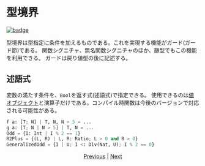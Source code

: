 # 型境界

[![badge](https://img.shields.io/endpoint.svg?url=https%3A%2F%2Fgezf7g7pd5.execute-api.ap-northeast-1.amazonaws.com%2Fdefault%2Fsource_up_to_date%3Fowner%3Derg-lang%26repos%3Derg%26ref%3Dmain%26path%3Ddoc/EN/syntax/type/19_bound.md%26commit_hash%3D44d7784aac3550ba97c8a1eaf20b9264b13d4134)](https://gezf7g7pd5.execute-api.ap-northeast-1.amazonaws.com/default/source_up_to_date?owner=erg-lang&repos=erg&ref=main&path=doc/EN/syntax/type/19_bound.md&commit_hash=44d7784aac3550ba97c8a1eaf20b9264b13d4134)

型境界は型指定に条件を加えるものである。これを実現する機能がガード(ガード節)である。
関数シグニチャ、無名関数シグニチャのほか、篩型でもこの機能を利用できる。
ガードは戻り値型の後に記述する。

## 述語式

変数の満たす条件を、`Bool`を返す式(述語式)で指定できる。
使用できるのは[値オブジェクト](./08_value.md)と演算子だけである。コンパイル時関数は今後のバージョンで対応される可能性がある。

```python
f a: [T; N] | T, N, N > 5 = ...
g a: [T; N | N > 5] | T, N = ...
Odd = {I: Int | I % 2 == 1}
R2Plus = {(L, R) | L, R: Ratio; L > 0 and R > 0}
GeneralizedOdd = {I | U; I <: Div(Nat, U); I % 2 == 0}
```

<p align='center'>
    <a href='./18_mut.md'>Previous</a> | <a href='./20_compound.md'>Next</a>
</p>